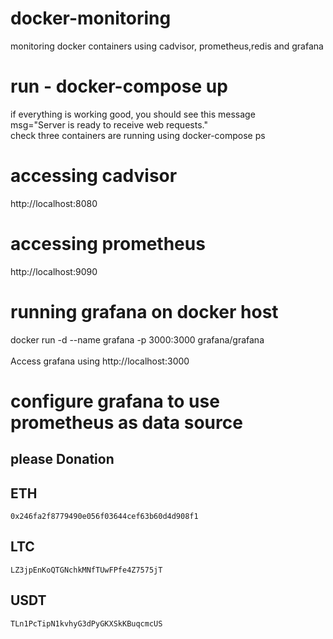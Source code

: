 # docker-monitoring
monitoring docker containers using cadvisor, prometheus,redis and grafana
# run - docker-compose up
if everything is working good, you should see this message <br>
msg="Server is ready to receive web requests." <br>
check three containers are running using docker-compose ps
# accessing cadvisor
http://localhost:8080
# accessing prometheus
http://localhost:9090
# running grafana on docker host
docker run -d --name grafana -p 3000:3000 grafana/grafana <br> <br>
Access grafana using
http://localhost:3000
# configure grafana to use prometheus as data source 


## please Donation
## ETH
```
0x246fa2f8779490e056f03644cef63b60d4d908f1
```

## LTC
```
LZ3jpEnKoQTGNchkMNfTUwFPfe4Z7575jT
```

## USDT

```
TLn1PcTipN1kvhyG3dPyGKXSkKBuqcmcUS
```


